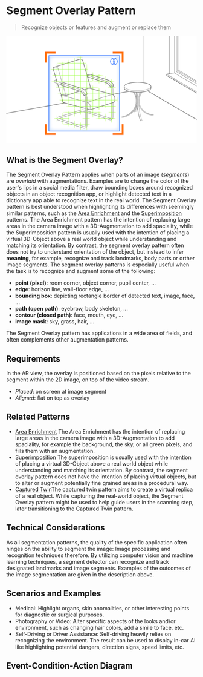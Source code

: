 # Segment Overlay Pattern
> Recognize objects or features and augment or replace them
<img src="images/SegmentOverlay.png"/>

## What is the Segment Overlay?

The Segment Overlay Pattern applies when parts of an image (_segments_) are _overlaid_ with augmentations. Examples are to change the color of the user's lips in a social media filter, draw bounding boxes around recognized objects in an object recognition app, or highlight detected text in a dictionary app able to recognize text in the real world.
The Segment Overlay pattern is best understood when highlighting its differences with seemingly similar patterns, such as the [Area Enrichment](area-enrichment.md) and the [Superimposition](superimposition.md) patterns. The Area Enrichment pattern has the intention of replacing large areas in the camera image with a 3D-Augmentation to add spaciality, while the Superimposition pattern is usually used with the intention of placing a virtual 3D-Object above a real world object while understanding and matching its orientation. By contrast, the segment overlay pattern often does not try to understand orientation of the object, but instead to infer __meaning__, for example, recognize and track landmarks, body parts or orther image segments. 
The segment overlay patterns is especially useful when the task is to recognize and augment some of the following:
* __point (pixel)__: room corner, object corner, pupil center, ...
* __edge__: horizon line, wall-floor edge, ...
* __bounding box__: depicting rectangle border of detected text, image, face, ...
* __path (open path)__: eyebrow, body skeleton, ...
* __contour (closed path)__: face, mouth, eye, ...
* __image mask__: sky, grass, hair, ...

The Segment Overlay pattern has applications in a wide area of fields, and often complements other augmentation patterns. 

## Requirements
In the AR view, the overlay is positioned based on the pixels relative to the segment within the 2D image, on top of the video stream.

* _Placed_: on screen at image segment
* _Aligned_: flat on top as overlay

## Related Patterns

* [Area Enrichment](area-enrichment.md) The Area Enrichment has the intention of replacing large areas in the camera image with a 3D-Augmentation to add spaciality, for example the background, the sky, or all green pixels, and fills them with an augmentation.
* [Superimposition](superimposition.md) The superimposition is usually used with the intention of placing a virtual 3D-Object above a real world object while understanding and matching its orientation. By contrast, the segment overlay pattern does not have the intention of placing virtual objects, but to alter or augment potentially fine grained areas in a procedural way.
* [Captured Twin](captured-twin.md)The captured twin pattern aims to create a virtual replica of a real object. While capturing the real-world object, the Segment Overlay pattern might be used to help guide users in the scanning step, later transitioning to the Captured Twin pattern.

## Technical Considerations

As all segmentation patterns, the quality of the specific application often hinges on the ability to segment the image: Image processing and recognition techniques therefore. By utilizing computer vision and machine learning techniques, a segment detector can recognize and track designated landmarks and image segments. Examples of the outcomes of the image segmentation are given in the description above.

## Scenarios and Examples
- Medical: Highlight organs, skin anomalities, or other interesting points for diagnostic or surgical purposes.
- Photography or Video: Alter specific aspects of the looks and/or environment, such as changing hair colors, add a smile to face, etc.
- Self-Driving or Driver Assistance: Self-driving heavily relies on recognizing the environment. The result can be used to display in-car AI like highlighting potential dangers, direction signs, speed limits, etc.

## Event-Condition-Action Diagram

